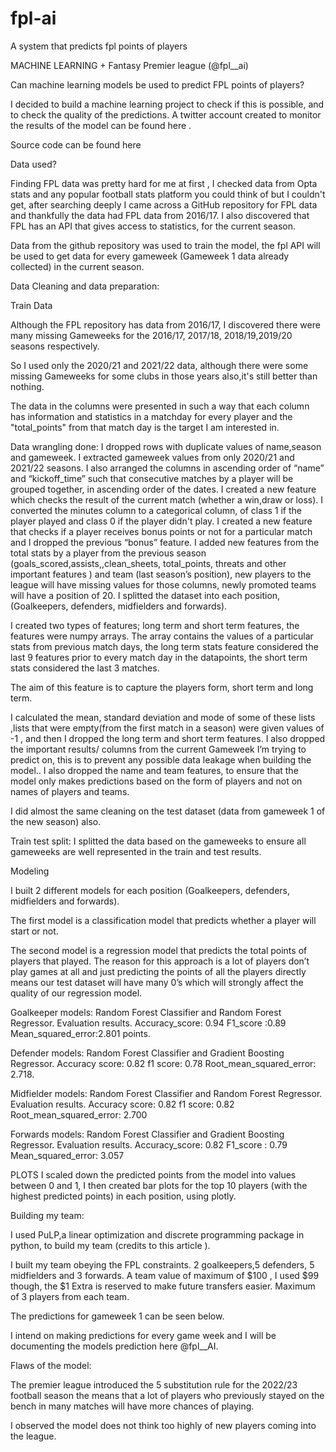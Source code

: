 # fpl-ai
A system that predicts fpl points of players

MACHINE LEARNING + Fantasy Premier league (@fpl__ai)

Can machine learning models be used to  predict FPL points of players?

I decided to build a machine learning project to check if this is possible, and to check the quality of the predictions. A twitter account created to monitor the results of the model can be found here .

Source code can be found here

Data used?

Finding FPL data was pretty hard for me at first , I checked data from Opta stats and any popular football stats platform you could think of but I couldn't get, after searching deeply I came across a GitHub repository for FPL data and thankfully the data had FPL data from 2016/17. I also discovered that FPL has an API that gives access to statistics, for the current season.

Data from the github repository was used to train the model, the fpl API will be used to get data for every gameweek (Gameweek 1 data already collected) in the current season.

Data Cleaning and data preparation:

Train Data

Although the FPL repository has data from 2016/17, I discovered there were many missing Gameweeks for the 2016/17, 2017/18, 2018/19,2019/20 seasons respectively.

So I used only the 2020/21 and 2021/22 data, although there were some missing Gameweeks for some clubs in those years also,it's still better than nothing.

The data in the columns were presented in such a way that each column has information and statistics in a matchday for every player and the "total_points" from that match day is the target I am interested in.


Data wrangling done:
I dropped rows with duplicate values of name,season and gameweek.
I extracted gameweek values from only 2020/21 and 2021/22 seasons.
I also arranged the columns in ascending order of “name” and “kickoff_time” such that consecutive matches by a player will be grouped together, in ascending order of the dates.
I created a new feature which checks the result of the current match (whether a win,draw or loss).
I converted the minutes column to a categorical column, of class 1 if the player played and class 0 if the player didn't play.
I created a new feature that checks if a player receives bonus points or not for a particular match and I dropped the previous “bonus” feature.
I added new features from the total stats by a player from the previous season (goals_scored,assists,,clean_sheets, total_points, threats and other important features ) and team (last season’s position), new players to the league will have missing values for those columns, newly promoted teams will have a position of 20.
I splitted the dataset into each position, (Goalkeepers, defenders, midfielders and forwards).

I created two types of features; long term and short term features, the features were numpy arrays. The array contains the values of a particular stats from previous match days, the long term stats feature considered the last 9 features prior to every match day in the datapoints, the short term stats considered the last 3 matches.

The aim of this feature is to capture the players form, short term and long term.

I calculated the mean, standard deviation and mode of some of these lists ,lists that were empty(from the first match in a season) were given values of -1 , and then I dropped the long term and short term features.
I also dropped the important results/ columns from the current Gameweek I’m trying to predict on, this is to prevent any possible data leakage when building the model..
I also dropped the name and team features, to ensure that the model only makes predictions based on the form of players and not on names of players and teams.

I did almost the same cleaning on the test dataset (data from gameweek 1 of the new season) also.

Train test split:
I splitted the data based on the gameweeks to ensure all gameweeks are well represented in the train and test results.

Modeling

I built 2 different models for each position (Goalkeepers, defenders, midfielders and forwards).

The first model is a classification model that predicts whether a player will start or not.

The second model is a regression model that predicts the total points of players that played.
The reason for this approach is a lot of players don’t play games at all and just predicting the points of all the players directly means our test dataset will have many 0’s which will strongly affect the quality of our regression model.

Goalkeeper models: Random Forest Classifier and Random Forest Regressor.
Evaluation results.
Accuracy_score: 0.94
F1_score :0.89
Mean_squared_error:2.801 points.

Defender models: Random Forest Classifier and Gradient Boosting Regressor.
Accuracy score: 0.82
f1 score: 0.78
Root_mean_squared_error:  2.718.


Midfielder models: Random Forest Classifier and Random Forest Regressor.
Evaluation results.
Accuracy score: 0.82
f1 score: 0.82
Root_mean_squared_error: 2.700


Forwards models: Random Forest Classifier and Gradient Boosting Regressor.
Evaluation results.
Accuracy_score: 0.82
F1_score :  0.79
Mean_squared_error: 3.057




PLOTS
I scaled down the predicted points from the model into values between 0 and 1, I then created bar plots for the top 10 players (with the highest predicted points) in each position, using plotly.





Building my team: 

I used PuLP,a linear optimization and discrete programming package in python, to build my team (credits to this article ).

I built my team obeying the FPL constraints.
2 goalkeepers,5 defenders, 5 midfielders and 3 forwards.
A team value of maximum of $100 , I used $99 though, the $1 Extra is reserved to make future transfers easier.
Maximum of 3 players from each team.

The predictions for gameweek 1 can be seen below.


I intend on making predictions for every game week and I will be documenting the models prediction here @fpl__AI.

Flaws of the model:

The premier league introduced the 5 substitution rule for the 2022/23 football season the means that a lot of players who previously stayed on the bench in many matches will have more chances of playing.

I observed the model does not think too highly of new players coming into the league.
